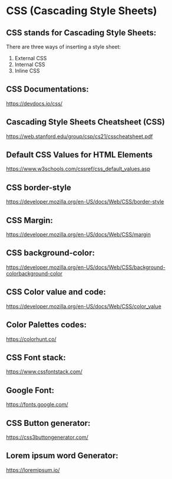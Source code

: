 # CSS (Cascading Style Sheets)


## CSS stands for Cascading Style Sheets:


There are three ways of inserting a style sheet:
1. External CSS
2. Internal CSS
3. Inline CSS



## CSS Documentations:
https://devdocs.io/css/


## Cascading Style Sheets Cheatsheet (CSS)
https://web.stanford.edu/group/csp/cs21/csscheatsheet.pdf


## Default CSS Values for HTML Elements
https://www.w3schools.com/cssref/css_default_values.asp


## CSS border-style
https://developer.mozilla.org/en-US/docs/Web/CSS/border-style


## CSS Margin:
https://developer.mozilla.org/en-US/docs/Web/CSS/margin


## CSS background-color:
https://developer.mozilla.org/en-US/docs/Web/CSS/background-colorbackground-color


## CSS Color value and code:
https://developer.mozilla.org/en-US/docs/Web/CSS/color_value


## Color Palettes codes:
https://colorhunt.co/


## CSS Font stack:
https://www.cssfontstack.com/


## Google Font:
https://fonts.google.com/


## CSS Button generator:
https://css3buttongenerator.com/


## Lorem ipsum word Generator:
https://loremipsum.io/
